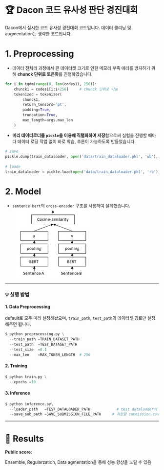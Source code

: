 🏆 Dacon 코드 유사성 판단 경진대회
===
Dacon에서 실시한 코드 유사성 경진대회 코드입니다. 데이터 클리닝 및 augmentation는 생략한 코드입니다.    

# 1. Preprocessing
* 데이터 전처리 과정에서 큰 데이터셋 크기로 인한 메모리 부족 에러를 방지하기 위해 **chunck 단위로 토큰화**를 진행하였습니다.
```python
for i in tqdm(range(0, len(codes1), 256)):
    chunck1 = codes1[i:i+256]     # chunck 단위로 나눔
    tokenized = tokenizer(
        chunck1,
        return_tensors='pt',
        padding=True,
        truncation=True,
        max_length=args.max_len
    )
```
* **미리 데이터로더를 `pickle`을 이용해 직렬화하여 저장**함으로써 실험을 진행할 때마다 데이터 로딩 작업 없이 바로 학습, 추론이 가능하도록 만들었습니다.
```python
# save
pickle.dump(train_dataloader, open('data/train_dataloader.pkl', 'wb'), protocol=pickle.HIGHEST_PROTOCOL)

# loade
train_dataloader = pickle.load(open('data/train_dataloader.pkl', 'rb'))
```

# 2. Model
* `sentence bert`의 `cross-encoder` 구조를 사용하여 설계했습니다.         
![](https://raw.githubusercontent.com/UKPLab/sentence-transformers/master/docs/img/BiEncoder.png)


***


### 💡 실행 방법

#### 1. Data Preprocessing
default로 모두 미리 설정해놨으며, `train_path`, `test_path`의 데이터셋 경로만 설정해주면 됩니다.
```python
$ python preprocessing.py \
  --train_path =TRAIN_DATASET_PATH
  --test_path  =TEST_DATASET_PATH
  --test_size  =0.1
  --max_len    =MAX_TOKEN_LENGTH  # 256
```

#### 2. Training
```python
$ python train.py \
  --epochs =10
```

#### 3. Inference
```python
$ python inference.py\
  --loader_path   =TEST_DATALOADER_PATH            # test dataloader의 경로(data/test_dataloader.pkl)
  --save_sub_path =SAVE_SUBMISSION_FILE_PATH     # 저장할 submission.csv 파일 경로
```


***
# 📑 Results
**Public score**:     
    

Ensemble, Regularzation, Data agmentation을 통해 성능 향상을 노릴 수 있음
